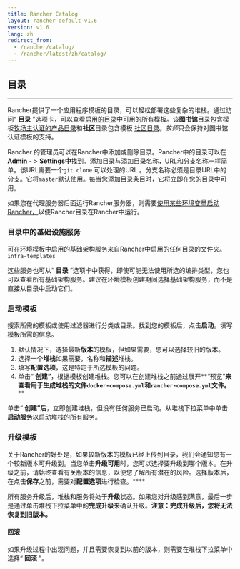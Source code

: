 ```yaml
---
title: Rancher Catalog
layout: rancher-default-v1.6
version: v1.6
lang: zh
redirect_from:
  - /rancher/catalog/
  - /rancher/latest/zh/catalog/
---
```


## 目录

------

Rancher提供了一个应用程序模板的目录，可以轻松部署这些复杂的堆栈。通过访问“ **目录** ”选项卡，可以查看[启用的目录](https://github.com/rancher/rancher.github.io/blob/master/rancher/v1.6/cn/catalog/%7B%7Bsite.baseurl%7D%7D/rancher/%7B%7Bpage.version%7D%7D/%7B%7Bpage.lang%7D%7D/configuration/settings/#catalog)中可用的所有模板。该**图书馆**目录包含模板[牧场主认证的产品目录](https://github.com/rancher/rancher-catalog)和**社区**目录包含模板 [社区目录](https://github.com/rancher/community-catalog)。*牧师*只会保持对图书馆认证模板的支持。

Rancher 的管理员可以在Rancher中添加或删除目录。Rancher中的目录可以在**Admin** - > **Settings中**找到。添加目录与添加目录名称，URL和分支名称一样简单。该URL需要一个`git clone` 可以处理的URL 。分支名称必须是目录URL中的分支。它将`master`默认使用。每当您添加目录条目时，它将立即在您的目录中可用。

如果您在代理服务器后面运行Rancher服务器，则需要[使用某些环境变量启动Rancher，](https://github.com/rancher/rancher.github.io/blob/master/rancher/v1.6/cn/catalog/%7B%7Bsite.baseurl%7D%7D/rancher/%7B%7Bpage.version%7D%7D/%7B%7Bpage.lang%7D%7D/installing-rancher/installing-server/#http-proxy)以便Rancher目录在Rancher中运行。

### 目录中的基础设施服务

可在[环境模板](https://github.com/rancher/rancher.github.io/blob/master/rancher/v1.6/cn/catalog/%7B%7Bsite.baseurl%7D%7D/rancher/%7B%7Bpage.version%7D%7D/%7B%7Bpage.lang%7D%7D/cnvironmcnts/#what-is-an-cnvironmcnt-template)中启用的[基础架构服务](https://github.com/rancher/rancher.github.io/blob/master/rancher/v1.6/cn/catalog/%7B%7Bsite.baseurl%7D%7D/rancher/%7B%7Bpage.version%7D%7D/%7B%7Bpage.lang%7D%7D/rancher-services)来自Rancher中启用的任何目录的文件夹。`infra-templates`

这些服务也可从“ **目录** ”选项卡中获得，即使可能无法使用所选的编排类型，您也可以查看所有基础架构服务。建议在环境模板创建期间选择基础架构服务，而不是直接从目录中启动它们。

### 启动模板

搜索所需的模板或使用过滤器进行分类或目录。找到您的模板后，点击**启动**。填写模板所需的信息。

1. 默认情况下，选择最新**版本**的模板，但如果需要，您可以选择较旧的版本。
2. 选择一个**堆栈**如果需要，名称和**描述**堆栈。
3. 填写**配置选项**，这是特定于所选模板的问题。
4. 单击“ **创建”**，根据模板创建堆栈。您可以在创建堆栈之前通过展开**“预览”**来查看用于生成堆栈的文件`docker-compose.yml`和`rancher-compose.yml`文件。****

单击“ **创建”后**，立即创建堆栈，但没有任何服务已启动。从堆栈下拉菜单中单击**启动服务**以启动堆栈的所有服务。

### 升级模板

关于Rancher的好处是，如果较新版本的模板已经上传到目录，我们会通知您有一个较新版本可升级到。当您单击**升级可用**时，您可以选择要升级到哪个版本。在升级之前，请始终查看有关版本的信息，以便您了解所有潜在的风险。选择版本后，在点击**保存**之前，需要对**配置选项**进行检查。****

所有服务升级后，堆栈和服务将处于**升级**状态。如果您对升级感到满意，最后一步是通过单击堆栈下拉菜单中的**完成升级**来确认升级。**注意：完成升级后，您将无法恢复到旧版本。**

#### 回滚

如果升级过程中出现问题，并且需要恢复到以前的版本，则需要在堆栈下拉菜单中选择“ **回滚** ”。